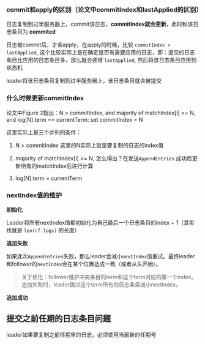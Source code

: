 
### commit和apply的区别（论文中commitIndex和lastApplied的区别）

日志复制到过半服务器上，commit该日志，**commitIndex就会更新**，此时称该日志条目为 **commited**

日志被commit后，才会apply，在apply的时候，比较 `commitIndex > lastApplied`, 这个比较实际上是在确定是否有需要应用的日志，即：提交的日志条目比应用的日志条目多，那么就会递增 `lastApplied`, 然后将该日志条目应用到状态机

leader将该日志条目复制到过半服务器上，该日志条目就会被提交

### 什么时候更新commitIndex

论文中Figure 2指出：N > commitIndex, and majority of matchIndex[i] >= N, and log[N].term == currentTerm: set commitIndex = N

这里实际上是三个并列的条件：

1. N > commitIndex 这里的N实际上就是要复制的日志的index值

2. majority of matchIndex[i] >= N, 怎么得出？在发送`AppendEntries` 成功后更新所有的matchIndex后进行计算

3. log[N].term = currentTerm

### nextIndex值的维护

**初始化**

Leader将所有nextIndex值都初始化为自己最后一个日志条目的index + 1（其实也就是 `len(rf.logs)` 的长度）

**追加失败**

如果此次`AppendEntries`失败，那么leader会减小`nextIndex`值重试。最终leader和follower的`nextIndex`会在某个位置达成一致（或者从头开始）。

> 关于优化：follower维护冲突条目的term和这个term对应的第一个index。追加失败时，leader跳过这个term所有的日志条目减小nextIndex。

**追加成功**

## 提交之前任期的日志条目问题

leader如果要复制之前任期里的日志，必须使用当前新的任期号